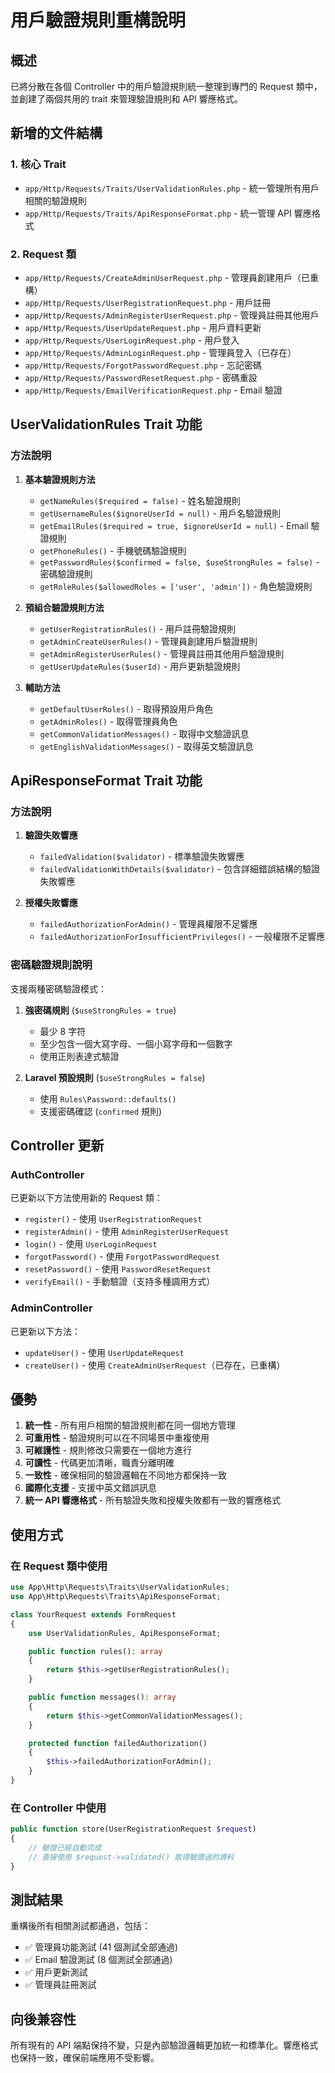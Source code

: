 # 用戶驗證規則重構說明

## 概述

已將分散在各個 Controller 中的用戶驗證規則統一整理到專門的 Request 類中，並創建了兩個共用的 trait 來管理驗證規則和 API 響應格式。

## 新增的文件結構

### 1. 核心 Trait

-   `app/Http/Requests/Traits/UserValidationRules.php` - 統一管理所有用戶相關的驗證規則
-   `app/Http/Requests/Traits/ApiResponseFormat.php` - 統一管理 API 響應格式

### 2. Request 類

-   `app/Http/Requests/CreateAdminUserRequest.php` - 管理員創建用戶（已重構）
-   `app/Http/Requests/UserRegistrationRequest.php` - 用戶註冊
-   `app/Http/Requests/AdminRegisterUserRequest.php` - 管理員註冊其他用戶
-   `app/Http/Requests/UserUpdateRequest.php` - 用戶資料更新
-   `app/Http/Requests/UserLoginRequest.php` - 用戶登入
-   `app/Http/Requests/AdminLoginRequest.php` - 管理員登入（已存在）
-   `app/Http/Requests/ForgotPasswordRequest.php` - 忘記密碼
-   `app/Http/Requests/PasswordResetRequest.php` - 密碼重設
-   `app/Http/Requests/EmailVerificationRequest.php` - Email 驗證

## UserValidationRules Trait 功能

### 方法說明

1. **基本驗證規則方法**

    - `getNameRules($required = false)` - 姓名驗證規則
    - `getUsernameRules($ignoreUserId = null)` - 用戶名驗證規則
    - `getEmailRules($required = true, $ignoreUserId = null)` - Email 驗證規則
    - `getPhoneRules()` - 手機號碼驗證規則
    - `getPasswordRules($confirmed = false, $useStrongRules = false)` - 密碼驗證規則
    - `getRoleRules($allowedRoles = ['user', 'admin'])` - 角色驗證規則

2. **預組合驗證規則方法**

    - `getUserRegistrationRules()` - 用戶註冊驗證規則
    - `getAdminCreateUserRules()` - 管理員創建用戶驗證規則
    - `getAdminRegisterUserRules()` - 管理員註冊其他用戶驗證規則
    - `getUserUpdateRules($userId)` - 用戶更新驗證規則

3. **輔助方法**
    - `getDefaultUserRoles()` - 取得預設用戶角色
    - `getAdminRoles()` - 取得管理員角色
    - `getCommonValidationMessages()` - 取得中文驗證訊息
    - `getEnglishValidationMessages()` - 取得英文驗證訊息

## ApiResponseFormat Trait 功能

### 方法說明

1. **驗證失敗響應**

    - `failedValidation($validator)` - 標準驗證失敗響應
    - `failedValidationWithDetails($validator)` - 包含詳細錯誤結構的驗證失敗響應

2. **授權失敗響應**
    - `failedAuthorizationForAdmin()` - 管理員權限不足響應
    - `failedAuthorizationForInsufficientPrivileges()` - 一般權限不足響應

### 密碼驗證規則說明

支援兩種密碼驗證模式：

1. **強密碼規則** (`$useStrongRules = true`)

    - 最少 8 字符
    - 至少包含一個大寫字母、一個小寫字母和一個數字
    - 使用正則表達式驗證

2. **Laravel 預設規則** (`$useStrongRules = false`)
    - 使用 `Rules\Password::defaults()`
    - 支援密碼確認 (`confirmed` 規則)

## Controller 更新

### AuthController

已更新以下方法使用新的 Request 類：

-   `register()` - 使用 `UserRegistrationRequest`
-   `registerAdmin()` - 使用 `AdminRegisterUserRequest`
-   `login()` - 使用 `UserLoginRequest`
-   `forgotPassword()` - 使用 `ForgotPasswordRequest`
-   `resetPassword()` - 使用 `PasswordResetRequest`
-   `verifyEmail()` - 手動驗證（支持多種調用方式）

### AdminController

已更新以下方法：

-   `updateUser()` - 使用 `UserUpdateRequest`
-   `createUser()` - 使用 `CreateAdminUserRequest`（已存在，已重構）

## 優勢

1. **統一性** - 所有用戶相關的驗證規則都在同一個地方管理
2. **可重用性** - 驗證規則可以在不同場景中重複使用
3. **可維護性** - 規則修改只需要在一個地方進行
4. **可讀性** - 代碼更加清晰，職責分離明確
5. **一致性** - 確保相同的驗證邏輯在不同地方都保持一致
6. **國際化支援** - 支援中英文錯誤訊息
7. **統一 API 響應格式** - 所有驗證失敗和授權失敗都有一致的響應格式

## 使用方式

### 在 Request 類中使用

```php
use App\Http\Requests\Traits\UserValidationRules;
use App\Http\Requests\Traits\ApiResponseFormat;

class YourRequest extends FormRequest
{
    use UserValidationRules, ApiResponseFormat;

    public function rules(): array
    {
        return $this->getUserRegistrationRules();
    }

    public function messages(): array
    {
        return $this->getCommonValidationMessages();
    }

    protected function failedAuthorization()
    {
        $this->failedAuthorizationForAdmin();
    }
}
```

### 在 Controller 中使用

```php
public function store(UserRegistrationRequest $request)
{
    // 驗證已經自動完成
    // 直接使用 $request->validated() 取得驗證過的資料
}
```

## 測試結果

重構後所有相關測試都通過，包括：

-   ✅ 管理員功能測試 (41 個測試全部通過)
-   ✅ Email 驗證測試 (8 個測試全部通過)
-   ✅ 用戶更新測試
-   ✅ 管理員註冊測試

## 向後兼容性

所有現有的 API 端點保持不變，只是內部驗證邏輯更加統一和標準化。響應格式也保持一致，確保前端應用不受影響。
